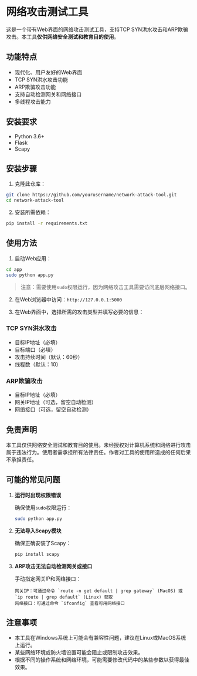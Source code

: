 # 网络攻击测试工具

这是一个带有Web界面的网络攻击测试工具，支持TCP SYN洪水攻击和ARP欺骗攻击。本工具**仅供网络安全测试和教育目的使用**。

## 功能特点

- 现代化、用户友好的Web界面
- TCP SYN洪水攻击功能
- ARP欺骗攻击功能
- 支持自动检测网关和网络接口
- 多线程攻击能力

## 安装要求

- Python 3.6+
- Flask
- Scapy

## 安装步骤

1. 克隆此仓库：

```bash
git clone https://github.com/yourusername/network-attack-tool.git
cd network-attack-tool
```

2. 安装所需依赖：

```bash
pip install -r requirements.txt
```

## 使用方法

1. 启动Web应用：

```bash
cd app
sudo python app.py
```

> 注意：需要使用`sudo`权限运行，因为网络攻击工具需要访问底层网络接口。

2. 在Web浏览器中访问：`http://127.0.0.1:5000`

3. 在Web界面中，选择所需的攻击类型并填写必要的信息：

### TCP SYN洪水攻击
- 目标IP地址（必填）
- 目标端口（必填）
- 攻击持续时间（默认：60秒）
- 线程数（默认：10）

### ARP欺骗攻击
- 目标IP地址（必填）
- 网关IP地址（可选，留空自动检测）
- 网络接口（可选，留空自动检测）

## 免责声明

本工具仅供网络安全测试和教育目的使用。未经授权对计算机系统和网络进行攻击属于违法行为。使用者需承担所有法律责任。作者对工具的使用所造成的任何后果不承担责任。

## 可能的常见问题

1. **运行时出现权限错误**

   确保使用`sudo`权限运行：
   ```bash
   sudo python app.py
   ```

2. **无法导入Scapy模块**

   确保正确安装了Scapy：
   ```bash
   pip install scapy
   ```

3. **ARP攻击无法自动检测网关或接口**

   手动指定网关IP和网络接口：
   ```
   网关IP：可通过命令 `route -n get default | grep gateway` (MacOS) 或 `ip route | grep default` (Linux) 获取
   网络接口：可通过命令 `ifconfig` 查看可用网络接口
   ```

## 注意事项

- 本工具在Windows系统上可能会有兼容性问题，建议在Linux或MacOS系统上运行。
- 某些网络环境或防火墙设置可能会阻止或限制攻击效果。
- 根据不同的操作系统和网络环境，可能需要修改代码中的某些参数以获得最佳效果。 